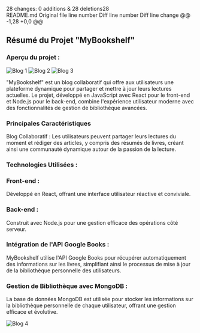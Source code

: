  28 changes: 0 additions & 28 deletions28  
README.md
Original file line number	Diff line number	Diff line change
@@ -1,28 +0,0 @@
## Résumé du Projet "MyBookshelf"

### Aperçu du projet :

![Blog 1 ](https://github.com/Aisseta/MyBookshelf/assets/85037165/5bfd2fc8-426d-4e1c-a121-dcc4b0e2adda)
![Blog 2](https://github.com/Aisseta/MyBookshelf/assets/85037165/0b996927-0b5c-45e3-93ec-ed2223daa550)
![Blog 3](https://github.com/Aisseta/MyBookshelf/assets/85037165/7d2bc5c4-94a3-476f-a13c-6f9387f8f2af)

"MyBookshelf" est un blog collaboratif qui offre aux utilisateurs une plateforme dynamique pour partager et mettre à jour leurs lectures actuelles. Le projet, développé en JavaScript avec React pour le front-end et Node.js pour le back-end, combine l'expérience utilisateur moderne avec des fonctionnalités de gestion de bibliothèque avancées.

### Principales Caractéristiques
Blog Collaboratif : Les utilisateurs peuvent partager leurs lectures du moment et rédiger des articles, y compris des résumés de livres, créant ainsi une communauté dynamique autour de la passion de la lecture.

### Technologies Utilisées :

### Front-end : 
Développé en React, offrant une interface utilisateur réactive et conviviale.
### Back-end : 
Construit avec Node.js pour une gestion efficace des opérations côté serveur.
### Intégration de l'API Google Books : 
MyBookshelf utilise l'API Google Books pour récupérer automatiquement des informations sur les livres, simplifiant ainsi le processus de mise à jour de la bibliothèque personnelle des utilisateurs.

### Gestion de Bibliothèque avec MongoDB : 
La base de données MongoDB est utilisée pour stocker les informations sur la bibliothèque personnelle de chaque utilisateur, offrant une gestion efficace et évolutive.



![Blog 4](https://github.com/Aisseta/MyBookshelf/assets/85037165/704a57c2-0ab0-4dad-9ee6-24d72a399bf8)
